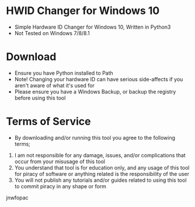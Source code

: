 # HWID Changer for Windows 10
* Simple Hardware ID Changer for Windows 10, Written in Python3
* Not Tested on Windows 7/8/8.1
# Download
* Ensure you have Python installed to Path
* Note! Changing your hardware ID can have serious side-affects if you aren't aware of what it's used for
* Please ensure you have a Windows Backup, or backup the registry before using this tool
# Terms of Service
* By downloading and/or running this tool you agree to the following terms;
1. I am not responsible for any damage, issues, and/or complications that occur from your misusage of this tool
2. You understand that tool is for education only, and any usage of this tool for piracy of software or anything related is the responsibility of the user
3. You will not publish any tutorials and/or guides related to using this tool to commit piracy in any shape or form

jnwfopac